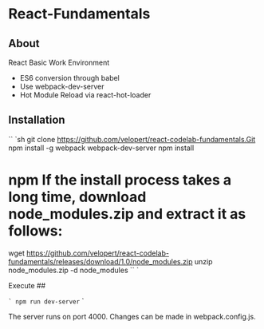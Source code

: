 # React-Fundamentals

## About

React Basic Work Environment
- ES6 conversion through babel
- Use webpack-dev-server
- Hot Module Reload via react-hot-loader


## Installation

`` `sh
git clone https://github.com/velopert/react-codelab-fundamentals.Git
npm install -g webpack webpack-dev-server
npm install
# npm If the install process takes a long time, download node_modules.zip and extract it as follows:
wget https://github.com/velopert/react-codelab-fundamentals/releases/download/1.0/node_modules.zip
unzip node_modules.zip -d node_modules
`` `

Execute ##

`` `
npm run dev-server
`` `

The server runs on port 4000. Changes can be made in webpack.config.js.
